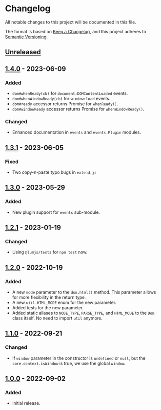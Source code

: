 # Changelog
All notable changes to this project will be documented in this file.

The format is based on [Keep a Changelog](https://keepachangelog.com/en/1.0.0/),
and this project adheres to [Semantic Versioning](https://semver.org/spec/v2.0.0.html).

## [Unreleased]

## [1.4.0] - 2023-06-09
### Added
- `dom#whenReady(cb)` for `document:DOMContentLoaded` events.
- `dom#whenWindowReady(cb)` for `window:load` events.
- `dom#ready` accessor returns Promise for `whenReady()`.
- `dom#windowReady` accessor returns Promise for `whenWindowReady()`.
### Changed
- Enhanced documentation in `events` and `events.Plugin` modules.

## [1.3.1] - 2023-06-05
### Fixed
- Two copy-n-paste typo bugs in `extend.js`

## [1.3.0] - 2023-05-29
### Added
- New plugin support for `events` sub-module.

## [1.2.1] - 2023-01-19
### Changed
- Using `@lumjs/tests` for `npm test` now.

## [1.2.0] - 2022-10-19
### Added
- A new `mode` parameter to the `dom.html()` method.
  This parameter allows for more flexibility in the return type.
- A new `util.HTML_MODE` enum for the new parameter.
- Added tests for the new parameter.
- Added static aliases to `NODE_TYPE`, `PARSE_TYPE`, and `HTML_MODE` to
  the `Dom` class itself. No need to import `util` anymore.

## [1.1.0] - 2022-09-21
### Changed
- If `window` parameter in the constructor is `undefined` or `null`,
  but the `core.context.isWindow` is true, we use the global `window`.

## [1.0.0] - 2022-09-02
### Added
- Initial release.

[Unreleased]: https://github.com/supernovus/lum.dom.js/compare/v1.4.0...HEAD
[1.4.0]: https://github.com/supernovus/lum.dom.js/compare/v1.3.0...v1.3.1
[1.3.1]: https://github.com/supernovus/lum.dom.js/compare/v1.3.0...v1.3.1
[1.3.0]: https://github.com/supernovus/lum.dom.js/compare/v1.2.1...v1.3.0
[1.2.1]: https://github.com/supernovus/lum.dom.js/compare/v1.2.0...v1.2.1
[1.2.0]: https://github.com/supernovus/lum.dom.js/compare/v1.1.0...v1.2.0
[1.1.0]: https://github.com/supernovus/lum.dom.js/compare/v1.0.0...v1.1.0
[1.0.0]: https://github.com/supernovus/lum.dom.js/releases/tag/v1.0.0

